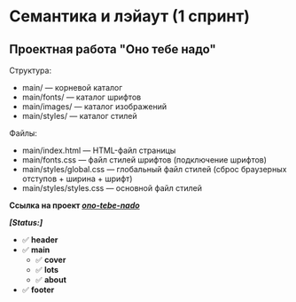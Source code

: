 # Семантика и лэйаут (1 спринт)
## Проектная работа "Оно тебе надо"

Структура:
- main/ — корневой каталог
- main/fonts/ — каталог шрифтов
- main/images/ — каталог изображений
- main/styles/ — каталог стилей

Файлы:
- main/index.html — HTML-файл страницы
- main/fonts.css — файл стилей шрифтов (подключение шрифтов)
- main/styles/global.css — глобальный файл стилей (сброс браузерных отступов + ширина + шрифт)
- main/styles/styles.css — основной файл стилей

**Ссылка на проект _[ono-tebe-nado](https://github.com/alexandr-rodionov/ono-tebe-nado.git)_**

**_[Status:]_**
- :white_check_mark: **header**
- :white_check_mark: **main**
    - :white_check_mark: **cover**
    - :white_check_mark: **lots**
	- :white_check_mark: **about**
- :white_check_mark: **footer**